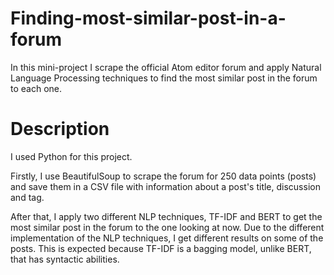 # Finding-most-similar-post-in-a-forum
In this mini-project I scrape the official Atom editor forum and apply Natural Language Processing techniques to find the most similar post in the forum to each one.

# Description

I used Python for this project.

Firstly, I use BeautifulSoup to scrape the forum for 250 data points (posts) and save them in a CSV file with information about a post's title, discussion and tag.

After that, I apply two different NLP techniques, TF-IDF and BERT to get the most similar post in the forum to the one looking at now. Due to the different implementation of the NLP techniques, I get different results on some of the posts. This is expected because TF-IDF is a bagging model, unlike BERT, that has syntactic abilities.